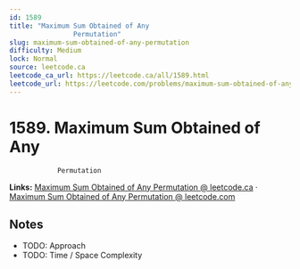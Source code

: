 ```yaml
--- 
id: 1589
title: "Maximum Sum Obtained of Any
                Permutation"
slug: maximum-sum-obtained-of-any-permutation
difficulty: Medium
lock: Normal
source: leetcode.ca
leetcode_ca_url: https://leetcode.ca/all/1589.html
leetcode_url: https://leetcode.com/problems/maximum-sum-obtained-of-any-permutation/
---
```


# 1589. Maximum Sum Obtained of Any
                Permutation

**Links:** [Maximum Sum Obtained of Any
                Permutation @ leetcode.ca](https://leetcode.ca/all/1589.html) · [Maximum Sum Obtained of Any
                Permutation @ leetcode.com](https://leetcode.com/problems/maximum-sum-obtained-of-any-permutation/)

## Notes
- TODO: Approach
- TODO: Time / Space Complexity
